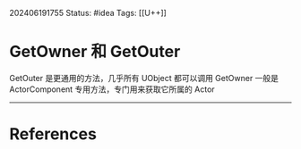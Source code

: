 202406191755
Status: #idea
Tags: [[U++]]
# GetOwner 和 GetOuter
GetOuter 是更通用的方法，几乎所有 UObject 都可以调用
GetOwner 一般是 ActorComponent 专用方法，专门用来获取它所属的 Actor

---
# References
